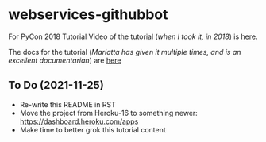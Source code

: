 # webservices-githubbot
For PyCon 2018 Tutorial
Video of the tutorial (*when I took it, in 2018*) is [here](https://www.youtube.com/watch?v=ZwvjtCjimiw).

The docs for the tutorial (*Mariatta has given it multiple times, and is an excellent documentarian*) are [here](https://github-bot-tutorial.readthedocs.io/en/latest/)

## To Do (2021-11-25)
- Re-write this README in RST
- Move the project from Heroku-16 to something newer: https://dashboard.heroku.com/apps
- Make time to better grok this tutorial content
